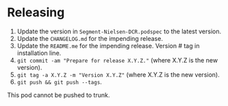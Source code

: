 Releasing
========

 1. Update the version in `Segment-Nielsen-DCR.podspec` to the latest version.
 2. Update the `CHANGELOG.md` for the impending release.
 3. Update the `README.me` for the impending release.  Version # tag in installation line.
 3. `git commit -am "Prepare for release X.Y.Z."` (where X.Y.Z is the new version).
 4. `git tag -a X.Y.Z -m "Version X.Y.Z"` (where X.Y.Z is the new version).
 5. `git push && git push --tags`.
 
 This pod cannot be pushed to trunk.
